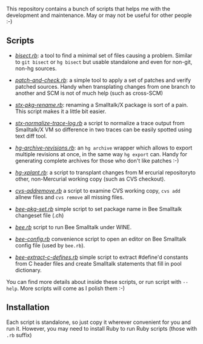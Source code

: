 This repository contains a bunch of scripts that helps me with the development
and maintenance. May or may not be useful for other people :-)

Scripts
-------

* *[bisect.rb][1]*: a tool to find a minimal set of files causing a problem. Similar to `git bisect` or `hg bisect` but usable standalone and even for non-git, non-hg sources.

* *[patch-and-check.rb][2]*: a simple tool to apply a set of patches and verify patched sources. Handy when transplating changes from one branch to another and SCM is not of much help (such as cross-SCM)

* *[stx-pkg-rename.rb][3]*: renaming a Smalltalk/X package is sort of a pain. This script makes it a little bit easier.

* *[stx-normalize-trace-log.rb][10]* a script to normalize a trace output from Smalltalk/X VM so difference in two traces can be easily spotted using text diff tool. 

* *[hg-archive-revisions.rb][4]*: an `hg archive` wrapper which allows to export multiple revisions at once, in the same way `hg export` can. Handy for generating complete archives for those who don't like patches :-)

* *[hg-xplant.rb][5]*: a script to transplant changes from M ercurial repositoryto other, non-Mercurial working copy (such as CVS checkout).

* *[cvs-addremove.rb][6]* a script to examine  CVS working copy, `cvs add` allnew files and `cvs remove` all missing files.

* *[bee-pkg-set.rb][7]* simple script to set package name in Bee Smalltalk changeset file (.ch)

* *[bee.rb][8]* script to run Bee Smalltalk under WINE. 

* *[bee-config.rb][9]* convenience script to open an editor on Bee Smalltalk config file (used by `bee.rb`).

* *[bee-extract-c-defines.rb][13]* simple script to extract #define'd constants from C header files and create Smalltalk statements that fill in pool dictionary. 


You can find more details about inside these scripts, or run script with `--help`.
More scripts will come as I polish them :-)

Installation
------------

Each script is standalone, so just copy it wherever convenient for you and run it.
However, you may need to install Ruby to run Ruby scripts (those with `.rb` suffix)

[1]: https://bitbucket.org/janvrany/jv-scripts/src/tip/bisect.rb
[2]: https://bitbucket.org/janvrany/jv-scripts/src/tip/patch-and-check.rb
[3]: https://bitbucket.org/janvrany/jv-scripts/src/tip/stx-pkg-rename.rb
[4]: https://bitbucket.org/janvrany/jv-scripts/src/tip/hg-archive-revisions.rb
[5]: https://bitbucket.org/janvrany/jv-scripts/src/tip/hg-xplant.rb
[6]: https://bitbucket.org/janvrany/jv-scripts/src/tip/cvs-addremove.rb
[7]: https://bitbucket.org/janvrany/jv-scripts/src/tip/bee-pkg-set.rb
[8]: https://bitbucket.org/janvrany/jv-scripts/src/tip/bee.rb
[9]: https://bitbucket.org/janvrany/jv-scripts/src/tip/bee-config.rb
[10]: https://bitbucket.org/janvrany/jv-scripts/src/tip/stx-normalize-trace-log.rb
[13]: https://bitbucket.org/janvrany/jv-scripts/src/tip/bee-extract-c-defines.rb